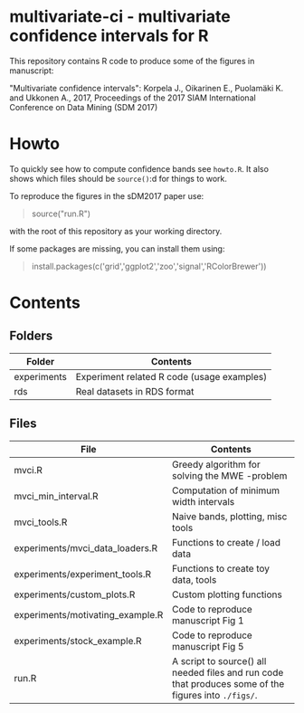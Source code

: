 # multivariate-ci - multivariate confidence intervals for R

This repository contains R code to produce some of the figures in manuscript:

"Multivariate confidence intervals": Korpela J., Oikarinen E., Puolamäki K. and Ukkonen A., 2017, Proceedings of the 2017 SIAM International Conference on Data Mining (SDM 2017)

# Howto
To quickly see how to compute confidence bands see `howto.R`. It also shows which files should be `source()`:d for things to work.

To reproduce the figures in the sDM2017 paper use:
> source("run.R")

with the root of this repository as your working directory.

If some packages are missing, you can install them using:
> install.packages(c('grid','ggplot2','zoo','signal','RColorBrewer'))

# Contents

## Folders
Folder | Contents
------------ | -------------
experiments | Experiment related R code (usage examples)
rds | Real datasets in RDS format


## Files

File | Contents
------------ | -------------
mvci.R | Greedy algorithm for solving the MWE -problem
mvci_min_interval.R | Computation of minimum width intervals
mvci_tools.R | Naive bands, plotting, misc tools
experiments/mvci_data_loaders.R | Functions to create / load data
experiments/experiment_tools.R | Functions to create toy data, tools
experiments/custom_plots.R | Custom plotting functions
experiments/motivating_example.R | Code to reproduce manuscript Fig 1
experiments/stock_example.R | Code to reproduce manuscript Fig 5
run.R | A script to source() all needed files and run code that produces some of the figures into `./figs/`.
